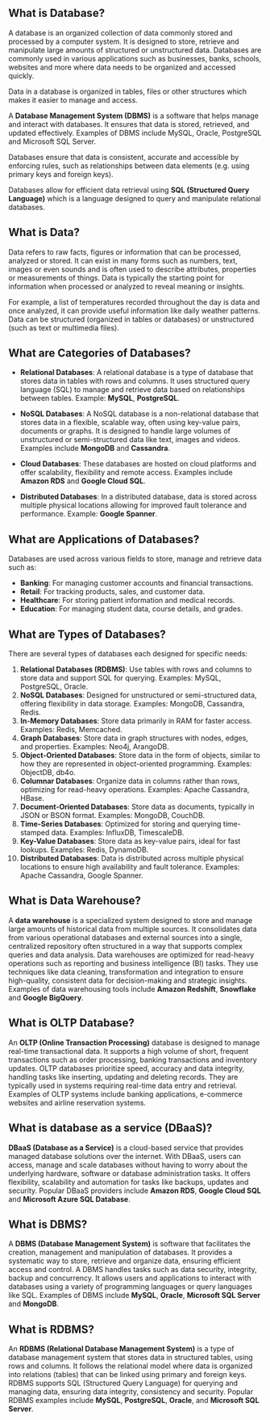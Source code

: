 ## What is Database?

A database is an organized collection of data commonly stored and processed by a computer system. It is designed to store, retrieve and manipulate large amounts of structured or unstructured data. Databases are commonly used in various applications such as businesses, banks, schools, websites and more where data needs to be organized and accessed quickly.

Data in a database is organized in tables, files or other structures which makes it easier to manage and access.

A **Database Management System (DBMS)** is a software that helps manage and interact with databases. It ensures that data is stored, retrieved, and updated effectively. Examples of DBMS include MySQL, Oracle, PostgreSQL and Microsoft SQL Server.

Databases ensure that data is consistent, accurate and accessible by enforcing rules, such as relationships between data elements (e.g. using primary keys and foreign keys).

Databases allow for efficient data retrieval using **SQL (Structured Query Language)** which is a language designed to query and manipulate relational databases.

## What is Data?

Data refers to raw facts, figures or information that can be processed, analyzed or stored. It can exist in many forms such as numbers, text, images or even sounds and is often used to describe attributes, properties or measurements of things. Data is typically the starting point for information when processed or analyzed to reveal meaning or insights. 

For example, a list of temperatures recorded throughout the day is data and once analyzed, it can provide useful information like daily weather patterns. Data can be structured (organized in tables or databases) or unstructured (such as text or multimedia files).

## What are Categories of Databases?

- **Relational Databases**: A relational database is a type of database that stores data in tables with rows and columns. It uses structured query language (SQL) to manage and retrieve data based on relationships between tables. Example: **MySQL**, **PostgreSQL**.
    
- **NoSQL Databases**: A NoSQL database is a non-relational database that stores data in a flexible, scalable way, often using key-value pairs, documents or graphs. It is designed to handle large volumes of unstructured or semi-structured data like text, images and videos. Examples include **MongoDB** and **Cassandra**.
    
- **Cloud Databases**: These databases are hosted on cloud platforms and offer scalability, flexibility and remote access. Examples include **Amazon RDS** and **Google Cloud SQL**.
    
- **Distributed Databases**: In a distributed database, data is stored across multiple physical locations allowing for improved fault tolerance and performance. Example: **Google Spanner**.

## What are Applications of Databases?

Databases are used across various fields to store, manage and retrieve data such as:

-   **Banking**: For managing customer accounts and financial transactions.
-   **Retail**: For tracking products, sales, and customer data.
-   **Healthcare**: For storing patient information and medical records.
-   **Education**: For managing student data, course details, and grades.

## What are Types of Databases?

There are several types of databases each designed for specific needs:

1.  **Relational Databases (RDBMS)**: Use tables with rows and columns to store data and support SQL for querying. Examples: MySQL, PostgreSQL, Oracle.
2.  **NoSQL Databases**: Designed for unstructured or semi-structured data, offering flexibility in data storage. Examples: MongoDB, Cassandra, Redis.
3.  **In-Memory Databases**: Store data primarily in RAM for faster access. Examples: Redis, Memcached.
4.  **Graph Databases**: Store data in graph structures with nodes, edges, and properties. Examples: Neo4j, ArangoDB.
5.  **Object-Oriented Databases**: Store data in the form of objects, similar to how they are represented in object-oriented programming. Examples: ObjectDB, db4o.
6.  **Columnar Databases**: Organize data in columns rather than rows, optimizing for read-heavy operations. Examples: Apache Cassandra, HBase.
7.  **Document-Oriented Databases**: Store data as documents, typically in JSON or BSON format. Examples: MongoDB, CouchDB.
8.  **Time-Series Databases**: Optimized for storing and querying time-stamped data. Examples: InfluxDB, TimescaleDB.
9.  **Key-Value Databases**: Store data as key-value pairs, ideal for fast lookups. Examples: Redis, DynamoDB.
10.  **Distributed Databases**: Data is distributed across multiple physical locations to ensure high availability and fault tolerance. Examples: Apache Cassandra, Google Spanner.

## What is Data Warehouse?

A **data warehouse** is a specialized system designed to store and manage large amounts of historical data from multiple sources. It consolidates data from various operational databases and external sources into a single, centralized repository often structured in a way that supports complex queries and data analysis. Data warehouses are optimized for read-heavy operations such as reporting and business intelligence (BI) tasks. They use techniques like data cleaning, transformation and integration to ensure high-quality, consistent data for decision-making and strategic insights. Examples of data warehousing tools include **Amazon Redshift**, **Snowflake** and **Google BigQuery**.

## What is OLTP Database?

An **OLTP (Online Transaction Processing)** database is designed to manage real-time transactional data. It supports a high volume of short, frequent transactions such as order processing, banking transactions and inventory updates. OLTP databases prioritize speed, accuracy and data integrity, handling tasks like inserting, updating and deleting records. They are typically used in systems requiring real-time data entry and retrieval. Examples of OLTP systems include banking applications, e-commerce websites and airline reservation systems.

## What is database as a service (DBaaS)?

**DBaaS (Database as a Service)** is a cloud-based service that provides managed database solutions over the internet. With DBaaS, users can access, manage and scale databases without having to worry about the underlying hardware, software or database administration tasks. It offers flexibility, scalability and automation for tasks like backups, updates and security. Popular DBaaS providers include **Amazon RDS**, **Google Cloud SQL** and **Microsoft Azure SQL Database**.

## What is DBMS?

A **DBMS (Database Management System)** is software that facilitates the creation, management and manipulation of databases. It provides a systematic way to store, retrieve and organize data, ensuring efficient access and control. A DBMS handles tasks such as data security, integrity, backup and concurrency. It allows users and applications to interact with databases using a variety of programming languages or query languages like SQL. Examples of DBMS include **MySQL**, **Oracle**, **Microsoft SQL Server** and **MongoDB**.

## What is RDBMS?

An **RDBMS (Relational Database Management System)** is a type of database management system that stores data in structured tables, using rows and columns. It follows the relational model where data is organized into relations (tables) that can be linked using primary and foreign keys. RDBMS supports SQL (Structured Query Language) for querying and managing data, ensuring data integrity, consistency and security. Popular RDBMS examples include **MySQL**, **PostgreSQL**, **Oracle**, and **Microsoft SQL Server**.

